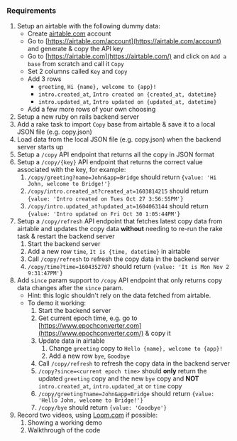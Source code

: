 ### Requirements

1. Setup an airtable with the following dummy data:
    - Create [airtable.com](http://airtable.com/) account
    - Go to [https://airtable.com/account](https://airtable.com/account) and generate & copy the API key
    - Go to [https://airtable.com](https://airtable.com/) and click on `Add a base` from scratch and call it `Copy`
    - Set 2 columns called `Key` and `Copy`
    - Add 3 rows
        - `greeting`, `Hi {name}, welcome to {app}!`
        - `intro.created_at`, `Intro created on {created_at, datetime}`
        - `intro.updated_at`, `Intro updated on {updated_at, datetime}`
    - Add a few more rows of your own choosing
2. Setup a new ruby on rails backend server
3. Add a rake task to import `Copy` base from airtable & save it to a local JSON file (e.g. copy.json)
4. Load data from the local JSON file (e.g. copy.json) when the backend server starts up
5. Setup a `/copy` API endpoint that returns all the copy in JSON format
6. Setup a `/copy/{key}` API endpoint that returns the correct value associated with the key, for example:
    1. `/copy/greeting?name=John&app=Bridge` should return `{value: 'Hi John, welcome to Bridge!'}`
    2. `/copy/intro.created_at?created_at=1603814215` should return `{value: 'Intro created on Tues Oct 27 3:56:55PM'}`
    3. `/copy/intro.updated_at?updated_at=1604063144` should return `{value: 'Intro updated on Fri Oct 30 1:05:44PM'}`
7. Setup a `/copy/refresh` API endpoint that fetches latest copy data from airtable and updates the copy data **without** needing to re-run the rake task & restart the backend server
    1. Start the backend server
    2. Add a new row `time`, `It is {time, datetime}` in airtable
    3. Call `/copy/refresh` to refresh the copy data in the backend server
    4. `/copy/time?time=1604352707` should return `{value: 'It is Mon Nov 2 9:31:47PM'}`
8. Add `since` param support to `/copy` API endpoint that only returns copy data changes after the `since` param.
    - Hint: this logic shouldn't rely on the data fetched from airtable.
    - To demo it working:
        1. Start the backend server
        2. Get current epoch time, e.g. go to [https://www.epochconverter.com](https://www.epochconverter.com/) & copy it
        3. Update data in airtable
            1. Change `greeting` copy to `Hello {name}, welcome to {app}!`
            2. Add a new row `bye`, `Goodbye`
        4. Call `/copy/refresh` to refresh the copy data in the backend server
        5. `/copy?since=<current epoch time>` should **only** return the updated `greeting` copy and the new `bye` copy and **NOT** `intro.created_at`, `intro.updated_at` or `time` copy
        6. `/copy/greeting?name=John&app=Bridge` should return `{value: 'Hello John, welcome to Bridge!'}`
        7. `/copy/bye` should return `{value: 'Goodbye'}`
9. Record two videos, using [Loom.com](http://loom.com) if possible:
    1. Showing a working demo
    2. Walkthrough of the code
